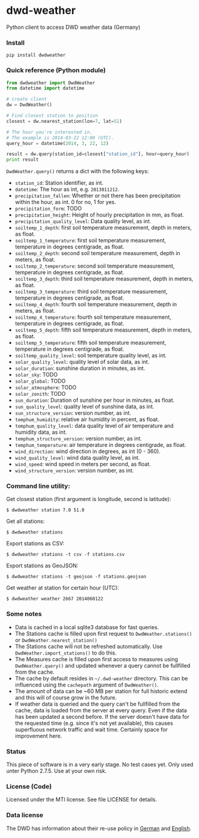 dwd-weather
===========

Python client to access DWD weather data (Germany)

### Install

    pip install dwdweather


### Quick reference (Python module)

```python
from dwdweather import DwdWeather
from datetime import datetime

# create client
dw = DwdWeather()

# Find closest station to position
closest = dw.nearest_station(lon=7, lat=51)

# The hour you're interested in.
# The example is 2014-03-22 12:00 (UTC).
query_hour = datetime(2014, 3, 22, 12)

result = dw.query(station_id=closest["station_id"], hour=query_hour)
print result
```

`DwdWeather.query()` returns a dict with the following keys:

* `station_id`: Station identifier, as int.
* `datetime`: The hour as int, e.g. `2013011212`.
* `precipitation_fallen`: Whether or not there has been precipitation within the hour, as int. 0 for no, 1 for yes.
* `precipitation_form`: TODO
* `precipitation_height`: Height of hourly precipitation in mm, as float.
* `precipitation_quality_level`: Data quality level, as int.
* `soiltemp_1_depth`: first soil temperature measurement, depth in meters, as float.
* `soiltemp_1_temperature`: first soil temperature measurement, temperature in degrees centigrade, as float.
* `soiltemp_2_depth`: second soil temperature measurement, depth in meters, as float.
* `soiltemp_2_temperature`: second soil temperature measurement, temperature in degrees centigrade, as float.
* `soiltemp_3_depth`: third soil temperature measurement, depth in meters, as float.
* `soiltemp_3_temperature`: third soil temperature measurement, temperature in degrees centigrade, as float.
* `soiltemp_4_depth`: fourth soil temperature measurement, depth in meters, as float.
* `soiltemp_4_temperature`: fourth soil temperature measurement, temperature in degrees centigrade, as float.
* `soiltemp_5_depth`: fifth soil temperature measurement, depth in meters, as float.
* `soiltemp_5_temperature`: fifth soil temperature measurement, temperature in degrees centigrade, as float.
* `soiltemp_quality_level`: soil temperature quality level, as int.
* `solar_quality_level`: quality level of solar data, as int.
* `solar_duration`: sunshine duration in minutes, as int.
* `solar_sky`: TODO
* `solar_global`: TODO
* `solar_atmosphere`: TODO
* `solar_zenith`: TODO
* `sun_duration`: Duration of sunshine per hour in minutes, as float.
* `sun_quality_level`: quality level of sunshine data, as int.
* `sun_structure_version`: version number, as int.
* `temphum_humidity`: relative air humidity in percent, as float.
* `temphum_quality_level`: data quality level of air temperature and humidity data, as int.
* `temphum_structure_version`: version number, as int.
* `temphum_temperature`: air temperature in degrees centigrade, as float.
* `wind_direction`: wind direction in degrees, as int (0 - 360).
* `wind_quality_level`: wind data quality level, as int.
* `wind_speed`: wind speed in meters per second, as float.
* `wind_structure_version`: version number, as int.


### Command line utility:

Get closest station (first argument is longitude, second is latitude):

    $ dwdweather station 7.0 51.0

Get all stations:

    $ dwdweather stations

Export stations as CSV:

	$ dwdweather stations -t csv -f stations.csv

Export stations as GeoJSON:

	$ dwdweather stations -t geojson -f stations.geojson

Get weather at station for certain hour (UTC):

    $ dwdweather weather 2667 2014060122


### Some notes

* Data is cached in a local sqlite3 database for fast queries.
* The Stations cache is filled upon first request to `DwdWeather.stations()` or `DwdWeather.nearest_station()`
* The Stations cache will not be refreshed automatically. Use `DwdWeather.import_stations()` to do this.
* The Measures cache is filled upon first access to measures using `DwdWeather.query()` and updated whenever a query cannot be fullfilled from the cache.
* The cache by default resides in `~/.dwd-weather` directory. This can be influenced using the `cachepath` argument of `DwdWeather()`.
* The amount of data can be ~60 MB per station for full historic extend and this will of course grow in the future.
* If weather data is queried and the query can't be fullfilled from the cache, data is loaded from the server at every query. Even if the data has been updated a second before. If the server doesn't have data for the requested time (e.g. since it's not yet available), this causes superfluous network traffic and wait time. Certainly space for improvement here.


### Status

This piece of software is in a very early stage. No test cases yet.
Only used unter Python 2.7.5. Use at your own risk.


### License (Code)

Licensed under the MTI license. See file LICENSE for details.

### Data license

The DWD has information about their re-use policy in [German](http://www.dwd.de/bvbw/appmanager/bvbw/dwdwwwDesktop?_nfpb=true&_windowLabel=dwdwww_main_book&T26001030691160718267804gsbDocumentPath=Content%2FOeffentlichkeit%2FWV%2FWVDS%2FDatenanforderungen%2FDatenbezug%2Fteaser__grundversorgung.html&switchLang=de&_pageLabel=_dwdwww_spezielle_nutzer_metdienstleister_datenbezug) and [English](http://www.dwd.de/bvbw/appmanager/bvbw/dwdwwwDesktop?_nfpb=true&_windowLabel=dwdwww_main_book&T26001030691160718267804gsbDocumentPath=Content%2FOeffentlichkeit%2FWV%2FWVDS%2FDatenanforderungen%2FDatenbezug%2Fteaser__grundversorgung.html&switchLang=en&_pageLabel=_dwdwww_spezielle_nutzer_metdienstleister_datenbezug).
